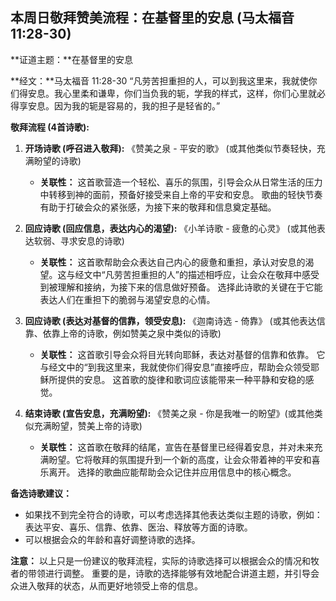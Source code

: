 ## 本周日敬拜赞美流程：在基督里的安息 (马太福音 11:28-30)

**证道主题：**在基督里的安息

**经文：**马太福音 11:28-30  “凡劳苦担重担的人，可以到我这里来，我就使你们得安息。我心里柔和谦卑，你们当负我的轭，学我的样式，这样，你们心里就必得享安息。因为我的轭是容易的，我的担子是轻省的。”


**敬拜流程 (4首诗歌):**

1. **开场诗歌 (呼召进入敬拜):**  《赞美之泉 -  平安的歌》 (或其他类似节奏轻快，充满盼望的诗歌)

   * **关联性：** 这首歌营造一个轻松、喜乐的氛围，引导会众从日常生活的压力中转移到神的面前，预备好接受来自上帝的平安和安息。  歌曲的轻快节奏有助于打破会众的紧张感，为接下来的敬拜和信息奠定基础。

2. **回应诗歌 (回应信息，表达内心的渴望):** 《小羊诗歌 -  疲惫的心灵》 (或其他表达软弱、寻求安息的诗歌)

   * **关联性：**  这首歌帮助会众表达自己内心的疲惫和重担，承认对安息的渴望。这与经文中“凡劳苦担重担的人”的描述相呼应，让会众在敬拜中感受到被理解和接纳，为接下来的信息做好预备。  选择此诗歌的关键在于它能表达人们在重担下的脆弱与渴望安息的心情。

3. **回应诗歌 (表达对基督的信靠，领受安息):** 《迦南诗选 -  倚靠》 (或其他表达信靠、依靠上帝的诗歌，例如赞美之泉中类似的诗歌)

   * **关联性：**  这首歌引导会众将目光转向耶稣，表达对基督的信靠和依靠。  它与经文中的“到我这里来，我就使你们得安息”直接呼应，帮助会众领受耶稣所提供的安息。 这首歌的旋律和歌词应该能带来一种平静和安稳的感觉。

4. **结束诗歌 (宣告安息，充满盼望):** 《赞美之泉 -  你是我唯一的盼望》(或其他类似充满盼望，赞美上帝的诗歌)

   * **关联性：** 这首歌在敬拜的结尾，宣告在基督里已经得着安息，并对未来充满盼望。它将敬拜的氛围提升到一个新的高度，让会众带着神的平安和喜乐离开。 选择的歌曲应能帮助会众记住并应用信息中的核心概念。


**备选诗歌建议：**

* 如果找不到完全符合的诗歌，可以考虑选择其他表达类似主题的诗歌，例如：表达平安、喜乐、信靠、依靠、医治、释放等方面的诗歌。
*  可以根据会众的年龄和喜好调整诗歌的选择。


**注意：** 以上只是一份建议的敬拜流程，实际的诗歌选择可以根据会众的情况和牧者的带领进行调整。  重要的是，诗歌的选择能够有效地配合讲道主题，并引导会众进入敬拜的状态，从而更好地领受上帝的信息。

